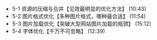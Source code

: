 -  5-1 资源的压缩与合并【见效最明显的优化方法】 (10:43)
-  5-2 图片格式优化【多种图片格式，哪种最合适】 (11:54)
-  5-3 图片加载优化【突破大型网站图片加载的瓶颈】 (15:12)
-  5-4 字体优化【千万不可忽略】 (12:39)